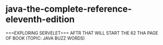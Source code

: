 # java-the-complete-reference-eleventh-edition

===EXPLORING SERVELET===
AFTR THAT WILL START THE 62 THA PAGE OF BOOK (TOPIC: JAVA BUZZ WORDS)
